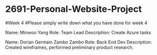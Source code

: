 # 2691-Personal-Website-Project
#Week 4
#Please simply write down what you have done for week 4

Name: Minwoo Yang
Role: Team Lead
Description: Create Azure tasks


Name: Dorian Germain Zambo Zambo
Role: Back End Dev
Description: Created wireframes, performed preliminary product research.
